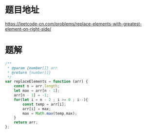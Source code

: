 # 题目地址
https://leetcode-cn.com/problems/replace-elements-with-greatest-element-on-right-side/

# 题解
```js
/**
 * @param {number[]} arr
 * @return {number[]}
 */
var replaceElements = function (arr) {
    const n = arr.length;
    let max = arr[n - 1];
    arr[n - 1] = -1;
    for(let i = n - 2 ; i >= 0 ; i--){
        const temp = arr[i];
        arr[i] = max;
        max = Math.max(temp,max);
    }
    return arr;
};
```